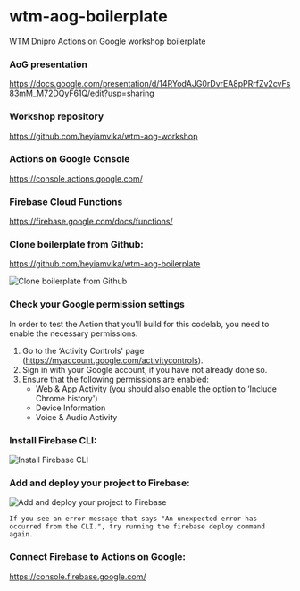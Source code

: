 # wtm-aog-boilerplate

WTM Dnipro Actions on Google workshop boilerplate

### AoG presentation
https://docs.google.com/presentation/d/14RYodAJG0rDvrEA8pPRrfZv2cvFs83mM_M72DQyF61Q/edit?usp=sharing

### Workshop repository
https://github.com/heyiamvika/wtm-aog-workshop


### Actions on Google Console
https://console.actions.google.com/


### Firebase Cloud Functions
https://firebase.google.com/docs/functions/


### Clone boilerplate from Github: 
https://github.com/heyiamvika/wtm-aog-boilerplate

![Clone boilerplate from Github](https://imgur.com/84aPaB5.jpg)

### Check your Google permission settings
In order to test the Action that you'll build for this codelab, you need to enable the necessary permissions. 
  1) Go to the ‘Activity Controls' page (https://myaccount.google.com/activitycontrols).
  2) Sign in with your Google account, if you have not already done so.
  3) Ensure that the following permissions are enabled:
     - Web & App Activity (you should also enable the option to ‘Include Chrome history')
     - Device Information
     - Voice & Audio Activity


### Install Firebase CLI:

![Install Firebase CLI](https://imgur.com/7wqS9sV.jpg)

### Add and deploy your project to Firebase:

![Add and deploy your project to Firebase](https://imgur.com/qzec9mT.jpg)
 
```If you see an error message that says "An unexpected error has occurred from the CLI.", try running the firebase deploy command again.```

### Connect Firebase to Actions on Google: 
https://console.firebase.google.com/
